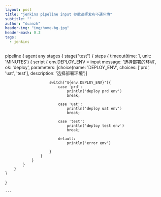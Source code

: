 ```yaml
---
layout: post
title: "jenkins pipeline input 参数选择发布不通环境"
subtitle: ""
author: "duanzh"
header-img: "img/home-bg.jpg"
header-mask: 0.3
tags:
  - jenkins
  
```
pipeline {
    agent any
    stages {
        stage("test") {
            steps {
                timeout(time: 1, unit: 'MINUTES') {
                script {
                    env.DEPLOY_ENV = input message: '选择部署的环境', ok: 'deploy',
                        parameters: [choice(name: 'DEPLOY_ENV', choices: ['prd', 'uat', 'test'], description: '选择部署环境')]

                        switch("${env.DEPLOY_ENV}"){
                            case 'prd':
                                println('deploy prd env')
                                break;

                            case 'uat':
                                println('deploy uat env')
                                break;

                            case 'test':
                                println('deploy test env')
                                break;
                            
                            default:
                                println('error env')

                        }
                    }
                }
            }
        }
    }
}
```
---
```

